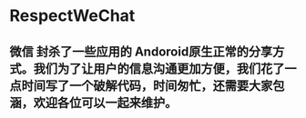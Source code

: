 # RespectWeChat

## 微信 封杀了一些应用的 Andoroid原生正常的分享方式。我们为了让用户的信息沟通更加方便，我们花了一点时间写了一个破解代码，时间匆忙，还需要大家包涵，欢迎各位可以一起来维护。


